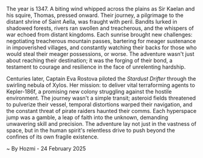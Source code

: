 
The year is 1347.  A biting wind whipped across the plains as Sir Kaelan and his squire, Thomas, pressed onward. Their journey, a pilgrimage to the distant shrine of Saint Aella, was fraught with peril.  Bandits lurked in shadowed forests, rivers ran swollen and treacherous, and the whispers of war echoed from distant kingdoms.  Each sunrise brought new challenges: negotiating treacherous mountain passes, bartering for meager sustenance in impoverished villages, and constantly watching their backs for those who would steal their meager possessions, or worse.  The adventure wasn't just about reaching their destination; it was the forging of their bond, a testament to courage and resilience in the face of unrelenting hardship.

Centuries later,  Captain Eva Rostova piloted the *Stardust Drifter* through the swirling nebula of Xylos.  Her mission: to deliver vital terraforming agents to Kepler-186f, a promising new colony struggling against the hostile environment.  The journey wasn't a simple transit; asteroid fields threatened to pulverize their vessel, temporal distortions warped their navigation, and the constant threat of pirate raiders haunted their comms.  Each hyperspace jump was a gamble, a leap of faith into the unknown, demanding unwavering skill and precision. The adventure lay not just in the vastness of space, but in the human spirit's relentless drive to push beyond the confines of its own fragile existence.

~ By Hozmi - 24 February 2025
